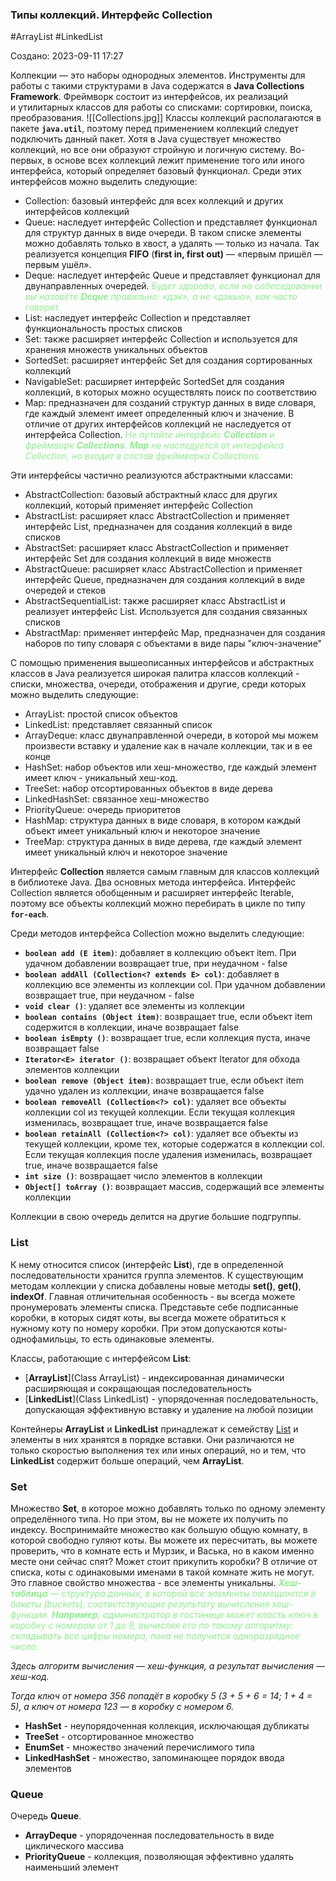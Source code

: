 ### Типы коллекций. Интерфейс Collection ###

 #ArrayList #LinkedList

Создано: 2023-09-11 17:27

Коллекции — это наборы однородных элементов. Инструменты для работы с такими структурами в Java содержатся в **Java Collections Framework**. Фреймворк состоит из интерфейсов, их реализаций и утилитарных классов для работы со списками: сортировки, поиска, преобразования.
![[Collections.jpg]]
Классы коллекций располагаются в пакете **`java.util`**, поэтому перед применением коллекций следует подключить данный пакет.
Хотя в Java существует множество коллекций, но все они образуют стройную и логичную систему. Во-первых, в основе всех коллекций лежит применение того или иного интерфейса, который определяет базовый функционал. Среди этих интерфейсов можно выделить следующие:
- Collection: базовый интерфейс для всех коллекций и других интерфейсов коллекций
- Queue: наследует интерфейс Collection и представляет функционал для структур данных в виде очереди. В таком списке элементы можно добавлять только в хвост, а удалять — только из начала. Так реализуется концепция **FIFO** (**first in, first out)** — «первым пришёл — первым ушёл».
- Deque: наследует интерфейс Queue и представляет функционал для двунаправленных очередей. <span style="color: lightgreen"><i>Будет здорово, если на собеседовании вы назовёте <b>Deque</b> правильно: «дэк», а не «дэкью», как часто говорят.</i></span>
- List: наследует интерфейс Collection и представляет функциональность простых списков  
- Set: также расширяет интерфейс Collection и используется для хранения множеств уникальных объектов
- SortedSet: расширяет интерфейс Set для создания сортированных коллекций
- NavigableSet: расширяет интерфейс SortedSet для создания коллекций, в которых можно осуществлять поиск по соответствию
- Map: предназначен для созданий структур данных в виде словаря, где каждый элемент имеет определенный ключ и значение. В отличие от других интерфейсов коллекций не наследуется от интерфейса Collection.  <span style="color: lightgreen"><i>Не путайте интерфейс <b>Collection</b> и фреймворк <b>Collections</b>. <b>Map</b> не наследуется от интерфейса Collection, но входит в состав фреймворка Collections.</i></span>

Эти интерфейсы частично реализуются абстрактными классами:
- AbstractCollection: базовый абстрактный класс для других коллекций, который применяет интерфейс Collection
- AbstractList: расширяет класс AbstractCollection и применяет интерфейс List, предназначен для создания коллекций в виде списков
- AbstractSet: расширяет класс AbstractCollection и применяет интерфейс Set для создания коллекций в виде множеств
- AbstractQueue: расширяет класс AbstractCollection и применяет интерфейс Queue, предназначен для создания коллекций в виде очередей и стеков
- AbstractSequentialList: также расширяет класс AbstractList и реализует интерфейс List. Используется для создания связанных списков
- AbstractMap: применяет интерфейс Map, предназначен для создания наборов по типу словаря с объектами в виде пары "ключ-значение"

С помощью применения вышеописанных интерфейсов и абстрактных классов в Java реализуется широкая палитра классов коллекций - списки, множества, очереди, отображения и другие, среди которых можно выделить следующие:
- ArrayList: простой список объектов
- LinkedList: представляет связанный список
- ArrayDeque: класс двунаправленной очереди, в которой мы можем произвести вставку и удаление как в начале коллекции, так и в ее конце
- HashSet: набор объектов или хеш-множество, где каждый элемент имеет ключ - уникальный хеш-код. 
- TreeSet: набор отсортированных объектов в виде дерева
- LinkedHashSet: связанное хеш-множество
- PriorityQueue: очередь приоритетов
- HashMap: структура данных в виде словаря, в котором каждый объект имеет уникальный ключ и некоторое значение
- TreeMap: структура данных в виде дерева, где каждый элемент имеет уникальный ключ и некоторое значение

Интерфейс **Collection** является самым главным для классов коллекций в библиотеке Java. Два основных метода интерфейса.  Интерфейс Collection является обобщенным и расширяет интерфейс Iterable, поэтому все объекты коллекций можно перебирать в цикле по типу **`for-each`**.

Среди методов интерфейса Collection можно выделить следующие:
- **`boolean add (E item)`**: добавляет в коллекцию объект item. При удачном добавлении возвращает true, при неудачном - false
- **`boolean addAll (Collection<? extends E> col)`**: добавляет в коллекцию все элементы из коллекции col. При удачном добавлении возвращает true, при неудачном - false
- **`void clear ()`**: удаляет все элементы из коллекции
- **`boolean contains (Object item)`**: возвращает true, если объект item содержится в коллекции, иначе возвращает false
- **`boolean isEmpty ()`**: возвращает true, если коллекция пуста, иначе возвращает false
- **`Iterator<E> iterator ()`**: возвращает объект Iterator для обхода элементов коллекции
- **`boolean remove (Object item)`**: возвращает true, если объект item удачно удален из коллекции, иначе возвращается false
- **`boolean removeAll (Collection<?> col)`**: удаляет все объекты коллекции col из текущей коллекции. Если текущая коллекция изменилась, возвращает true, иначе возвращается false
- **`boolean retainAll (Collection<?> col)`**: удаляет все объекты из текущей коллекции, кроме тех, которые содержатся в коллекции col. Если текущая коллекция после удаления изменилась, возвращает true, иначе возвращается false
- **`int size ()`**: возвращает число элементов в коллекции
- **`Object[] toArray ()`**: возвращает массив, содержащий все элементы коллекции

Коллекции в свою очередь делится на другие большие подгруппы.
### List ###

К нему относится список (интерфейс **List**), где в определенной последовательности хранится группа элементов. К существующим методам коллекции у списка добавлены новые методы **set()**, **get()**, **indexOf**. Главная отличительная особенность - вы всегда можете пронумеровать элементы списка. Представьте себе подписанные коробки, в которых сидят коты, вы всегда можете обратиться к нужному коту по номеру коробки. При этом допускаются коты-однофамильцы, то есть одинаковые элементы.

Классы, работающие с интерфейсом **List**:

- [**ArrayList**](Class ArrayList) - индексированная динамически расширяющая и сокращающая последовательность
- [**LinkedList**](Class LinkedList) - упорядоченная последовательность, допускающая эффективную вставку и удаление на любой позиции

Контейнеры **ArrayList** и  **LinkedList** принадлежат к семейству [List](https://developer.alexanderklimov.ru/android/java/arraylist.php#list) и элементы в них хранятся в порядке вставки. Они различаются не только скоростью выполнения тех или иных операций, но и тем, что **LinkedList** содержит больше операций, чем **ArrayList**.

### Set ###

Множество **Set**, в которое можно добавлять только по одному элементу определённого типа. Но при этом, вы не можете их получить по индексу. Воспринимайте множество как большую общую комнату, в которой свободно гуляют коты. Вы можете их пересчитать, вы можете проверить, что в комнате есть и Мурзик, и Васька, но в каком именно месте они сейчас спят? Может стоит прикупить коробки? В отличие от списка, коты с одинаковыми именами в такой комнате жить не могут. Это главное свойство множества - все элементы уникальны.
<span style="color: lightgreen"><i><b>Хеш-таблица</b> — структура данных, в которой все элементы помещаются в бакеты (buckets), соответствующие результату вычисления хеш-функции.</i></span>
<span style="color: lightgreen"><i><b>Например</b>, администратор в гостинице может класть ключ в коробку с номером от 1 до 9, вычисляя его по такому алгоритму: складывать все цифры номера, пока не получится одноразрядное число.

Здесь алгоритм вычисления — хеш-функция, а результат вычисления — хеш-код.

Тогда ключ от номера 356 попадёт в коробку 5 (3 + 5 + 6 = 14; 1 + 4 = 5), а ключ от номера 123 — в коробку с номером 6.</i></span>
- **HashSet** - неупорядоченная коллекция, исключающая дубликаты
- **TreeSet** - отсортированное множество
- **EnumSet** - множество значений перечислимого типа
- **LinkedHashSet** - множество, запоминающее порядок ввода элементов

### Queue ###

Очередь **Queue**.

- **ArrayDeque** - упорядоченная последовательность в виде циклического массива
- **PriorityQueue** - коллекция, позволяющая эффективно удалять наименьший элемент
